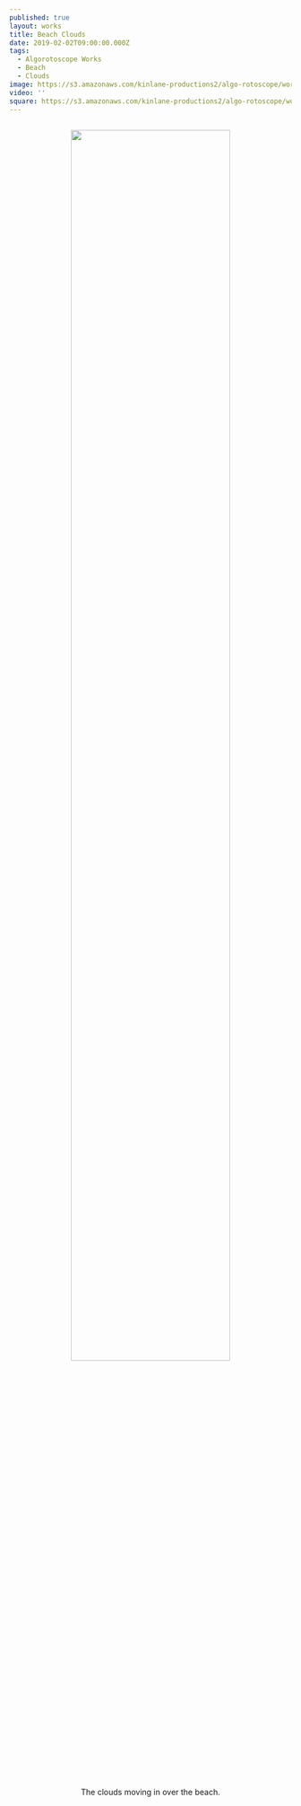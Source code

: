 ```yaml
---
published: true
layout: works
title: Beach Clouds
date: 2019-02-02T09:00:00.000Z
tags:
  - Algorotoscope Works
  - Beach
  - Clouds
image: https://s3.amazonaws.com/kinlane-productions2/algo-rotoscope/working/beachclouds_clean_view.jpg
video: ''
square: https://s3.amazonaws.com/kinlane-productions2/algo-rotoscope/working/beachclouds_clean_view-square.jpg
---
```

<p align="center"><img src="{{ page.image }}" width="75%" style="padding: 15px;" /></p>
<center>The clouds moving in over the beach.</center>
